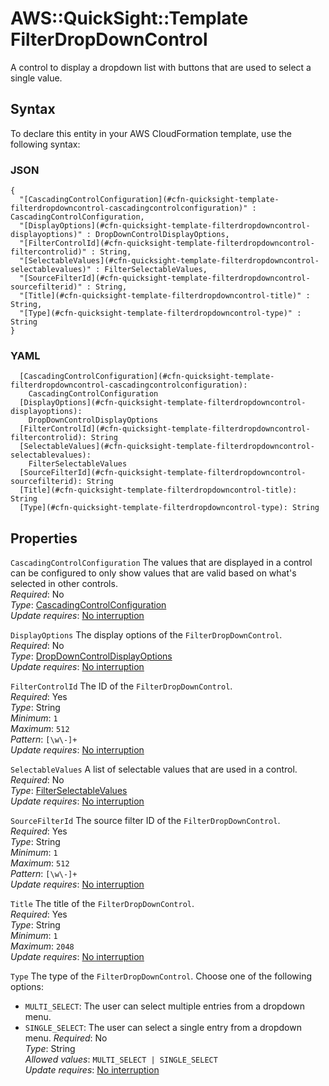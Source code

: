 # AWS::QuickSight::Template FilterDropDownControl<a name="aws-properties-quicksight-template-filterdropdowncontrol"></a>

A control to display a dropdown list with buttons that are used to select a single value\.

## Syntax<a name="aws-properties-quicksight-template-filterdropdowncontrol-syntax"></a>

To declare this entity in your AWS CloudFormation template, use the following syntax:

### JSON<a name="aws-properties-quicksight-template-filterdropdowncontrol-syntax.json"></a>

```
{
  "[CascadingControlConfiguration](#cfn-quicksight-template-filterdropdowncontrol-cascadingcontrolconfiguration)" : CascadingControlConfiguration,
  "[DisplayOptions](#cfn-quicksight-template-filterdropdowncontrol-displayoptions)" : DropDownControlDisplayOptions,
  "[FilterControlId](#cfn-quicksight-template-filterdropdowncontrol-filtercontrolid)" : String,
  "[SelectableValues](#cfn-quicksight-template-filterdropdowncontrol-selectablevalues)" : FilterSelectableValues,
  "[SourceFilterId](#cfn-quicksight-template-filterdropdowncontrol-sourcefilterid)" : String,
  "[Title](#cfn-quicksight-template-filterdropdowncontrol-title)" : String,
  "[Type](#cfn-quicksight-template-filterdropdowncontrol-type)" : String
}
```

### YAML<a name="aws-properties-quicksight-template-filterdropdowncontrol-syntax.yaml"></a>

```
  [CascadingControlConfiguration](#cfn-quicksight-template-filterdropdowncontrol-cascadingcontrolconfiguration):
    CascadingControlConfiguration
  [DisplayOptions](#cfn-quicksight-template-filterdropdowncontrol-displayoptions):
    DropDownControlDisplayOptions
  [FilterControlId](#cfn-quicksight-template-filterdropdowncontrol-filtercontrolid): String
  [SelectableValues](#cfn-quicksight-template-filterdropdowncontrol-selectablevalues):
    FilterSelectableValues
  [SourceFilterId](#cfn-quicksight-template-filterdropdowncontrol-sourcefilterid): String
  [Title](#cfn-quicksight-template-filterdropdowncontrol-title): String
  [Type](#cfn-quicksight-template-filterdropdowncontrol-type): String
```

## Properties<a name="aws-properties-quicksight-template-filterdropdowncontrol-properties"></a>

`CascadingControlConfiguration` <a name="cfn-quicksight-template-filterdropdowncontrol-cascadingcontrolconfiguration"></a>
The values that are displayed in a control can be configured to only show values that are valid based on what's selected in other controls\.  
_Required_: No  
_Type_: [CascadingControlConfiguration](aws-properties-quicksight-template-cascadingcontrolconfiguration.md)  
_Update requires_: [No interruption](https://docs.aws.amazon.com/AWSCloudFormation/latest/UserGuide/using-cfn-updating-stacks-update-behaviors.html#update-no-interrupt)

`DisplayOptions` <a name="cfn-quicksight-template-filterdropdowncontrol-displayoptions"></a>
The display options of the `FilterDropDownControl`\.  
_Required_: No  
_Type_: [DropDownControlDisplayOptions](aws-properties-quicksight-template-dropdowncontroldisplayoptions.md)  
_Update requires_: [No interruption](https://docs.aws.amazon.com/AWSCloudFormation/latest/UserGuide/using-cfn-updating-stacks-update-behaviors.html#update-no-interrupt)

`FilterControlId` <a name="cfn-quicksight-template-filterdropdowncontrol-filtercontrolid"></a>
The ID of the `FilterDropDownControl`\.  
_Required_: Yes  
_Type_: String  
_Minimum_: `1`  
_Maximum_: `512`  
_Pattern_: `[\w\-]+`  
_Update requires_: [No interruption](https://docs.aws.amazon.com/AWSCloudFormation/latest/UserGuide/using-cfn-updating-stacks-update-behaviors.html#update-no-interrupt)

`SelectableValues` <a name="cfn-quicksight-template-filterdropdowncontrol-selectablevalues"></a>
A list of selectable values that are used in a control\.  
_Required_: No  
_Type_: [FilterSelectableValues](aws-properties-quicksight-template-filterselectablevalues.md)  
_Update requires_: [No interruption](https://docs.aws.amazon.com/AWSCloudFormation/latest/UserGuide/using-cfn-updating-stacks-update-behaviors.html#update-no-interrupt)

`SourceFilterId` <a name="cfn-quicksight-template-filterdropdowncontrol-sourcefilterid"></a>
The source filter ID of the `FilterDropDownControl`\.  
_Required_: Yes  
_Type_: String  
_Minimum_: `1`  
_Maximum_: `512`  
_Pattern_: `[\w\-]+`  
_Update requires_: [No interruption](https://docs.aws.amazon.com/AWSCloudFormation/latest/UserGuide/using-cfn-updating-stacks-update-behaviors.html#update-no-interrupt)

`Title` <a name="cfn-quicksight-template-filterdropdowncontrol-title"></a>
The title of the `FilterDropDownControl`\.  
_Required_: Yes  
_Type_: String  
_Minimum_: `1`  
_Maximum_: `2048`  
_Update requires_: [No interruption](https://docs.aws.amazon.com/AWSCloudFormation/latest/UserGuide/using-cfn-updating-stacks-update-behaviors.html#update-no-interrupt)

`Type` <a name="cfn-quicksight-template-filterdropdowncontrol-type"></a>
The type of the `FilterDropDownControl`\. Choose one of the following options:

- `MULTI_SELECT`: The user can select multiple entries from a dropdown menu\.
- `SINGLE_SELECT`: The user can select a single entry from a dropdown menu\.
  _Required_: No  
  _Type_: String  
  _Allowed values_: `MULTI_SELECT | SINGLE_SELECT`  
  _Update requires_: [No interruption](https://docs.aws.amazon.com/AWSCloudFormation/latest/UserGuide/using-cfn-updating-stacks-update-behaviors.html#update-no-interrupt)
